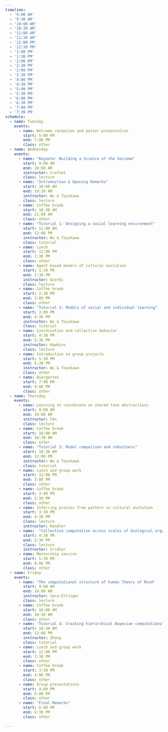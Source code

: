 ```yaml
---
timeline:
  - '9:00 AM'
  - '9:30 AM'
  - '10:00 AM'
  - '10:30 AM'
  - '11:00 AM'
  - '11:30 AM'
  - '12:00 PM'
  - '12:30 PM'
  - '1:00 PM'
  - '1:30 PM'
  - '2:00 PM'
  - '2:30 PM'
  - '3:00 PM'
  - '3:30 PM'
  - '4:00 PM'
  - '4:30 PM'
  - '5:00 PM'
  - '5:30 PM'
  - '6:00 PM'
  - '6:30 PM'
  - '7:00 PM'
  - '7:30 PM'
schedule:
  - name: Tuesday
    events:
      - name: Welcome reception and poster presentation
        start: 5:00 PM
        end: 7:00 PM
        class: other
  - name: Wednesday
    events:
      - name: "Keynote: Building a Science of the Sociome"
        start: 9:00 AM
        end: 10:00 AM
        instructor: Crofoot
        class: lecture
      - name: "Introduction & Opening Remarks"
        start: 10:00 AM
        end: 10:30 AM
        instructor: Wu & Toyokawa
        class: lecture
      - name: Coffee break
        start: 10:30 AM
        end: 11:00 AM
        class: other
      - name: "Tutorial 1: Designing a social learning environment"
        start: 11:00 AM
        end: 12:00 PM
        instructor: Wu & Toyokawa
        class: tutorial
      - name: Lunch
        start: 12:00 PM
        end: 1:30 PM
        class: other
      - name: Agent-based models of cultural evolution
        start: 1:30 PM
        end: 2:30 PM
        instructor: Acerbi
        class: lecture
      - name: Coffee break
        start: 2:30 PM
        end: 3:00 PM
        class: other
      - name: "Tutorial 2: Models of social and individual learning"
        start: 3:00 PM
        end: 4:30 PM
        instructor: Wu & Toyokawa
        class: tutorial
      - name: Coordination and collective behavior
        start: 4:30 PM 
        end: 5:30 PM 
        instructor: Hawkins
        class: lecture
      - name: Introduction to group projects
        start: 5:30 PM 
        end: 6:30 PM 
        instructor: Wu & Toyokawa
        class: other
      - name: Biergarten
        start: 7:00 PM 
        end: 9:00 PM 
        class: other
  - name: Thursday
    events:
      - name: Learning to coordinate on shared task abstractions
        start: 9:00 AM
        end: 10:00 AM
        instructor: Fan
        class: lecture
      - name: Coffee break
        start: 10:00 AM
        end: 10:30 AM
        class: other
      - name: "Tutorial 3: Model comparison and robustness"
        start: 10:30 AM
        end: 12:00 PM
        instructor: Wu & Toyokawa 
        class: tutorial
      - name: Lunch and group work
        start: 12:00 PM
        end: 3:00 PM
        class: other
      - name: Coffee break
        start: 3:00 PM
        end: 3:30 PM
        class: other
      - name: Inferring process from pattern in cultural evolution
        start: 3:30 PM 
        end: 4:30 PM 
        class: lecture
        instructor: Kandler
      - name:  "Collective computation across scales of biological organisation"
        start: 4:30 PM 
        end: 5:30 PM 
        class: lecture
        instructor: Sridhar
      - name: Mentorship session
        start: 5:30 PM 
        end: 8:00 PM 
        class: other
  - name: Friday
    events:
      - name: "The computational structure of human Theory of Mind"
        start: 9:00 AM
        end: 10:00 AM
        instructor: Jara-Ettinger
        class: lecture
      - name: Coffee break
        start: 10:00 AM
        end: 10:30 AM
        class: other
      - name: "Tutorial 4: Cracking hierarchical Bayesian computational modeling with Stan"
        start: 10:30 AM
        end: 12:00 PM
        instructor: Zhang
        class: tutorial
      - name: Lunch and group work
        start: 12:00 PM
        end: 3:30 PM
        class: other
      - name: Coffee break
        start: 3:30 PM
        end: 4:00 PM
        class: other
      - name: Group presentations
        start: 4:00 PM
        end: 6:00 PM
        class: other
      - name: "Final Remarks"
        start: 6:00 PM
        end: 6:30 PM
        class: other
 
---
```

